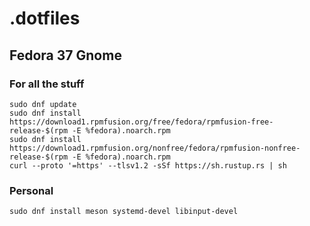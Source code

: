 # .dotfiles 

## Fedora 37 Gnome


### For all the stuff
```
sudo dnf update
sudo dnf install https://download1.rpmfusion.org/free/fedora/rpmfusion-free-release-$(rpm -E %fedora).noarch.rpm
sudo dnf install https://download1.rpmfusion.org/nonfree/fedora/rpmfusion-nonfree-release-$(rpm -E %fedora).noarch.rpm
curl --proto '=https' --tlsv1.2 -sSf https://sh.rustup.rs | sh
```

### Personal
```
sudo dnf install meson systemd-devel libinput-devel
```
